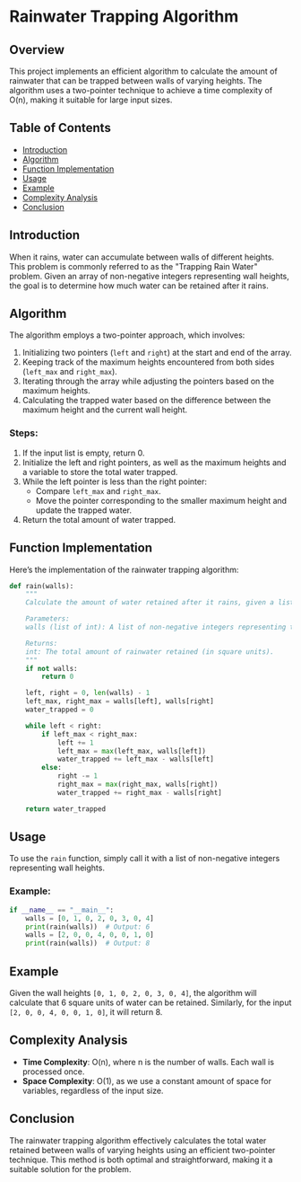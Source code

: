 # Rainwater Trapping Algorithm

## Overview
This project implements an efficient algorithm to calculate the amount of rainwater that can be trapped between walls of varying heights. The algorithm uses a two-pointer technique to achieve a time complexity of O(n), making it suitable for large input sizes.

## Table of Contents
- [Introduction](#introduction)
- [Algorithm](#algorithm)
- [Function Implementation](#function-implementation)
- [Usage](#usage)
- [Example](#example)
- [Complexity Analysis](#complexity-analysis)
- [Conclusion](#conclusion)

## Introduction
When it rains, water can accumulate between walls of different heights. This problem is commonly referred to as the "Trapping Rain Water" problem. Given an array of non-negative integers representing wall heights, the goal is to determine how much water can be retained after it rains.

## Algorithm
The algorithm employs a two-pointer approach, which involves:
1. Initializing two pointers (`left` and `right`) at the start and end of the array.
2. Keeping track of the maximum heights encountered from both sides (`left_max` and `right_max`).
3. Iterating through the array while adjusting the pointers based on the maximum heights.
4. Calculating the trapped water based on the difference between the maximum height and the current wall height.

### Steps:
1. If the input list is empty, return 0.
2. Initialize the left and right pointers, as well as the maximum heights and a variable to store the total water trapped.
3. While the left pointer is less than the right pointer:
   - Compare `left_max` and `right_max`.
   - Move the pointer corresponding to the smaller maximum height and update the trapped water.
4. Return the total amount of water trapped.

## Function Implementation
Here’s the implementation of the rainwater trapping algorithm:

```python
def rain(walls):
    """
    Calculate the amount of water retained after it rains, given a list of wall heights.

    Parameters:
    walls (list of int): A list of non-negative integers representing the heights of walls.

    Returns:
    int: The total amount of rainwater retained (in square units).
    """
    if not walls:
        return 0

    left, right = 0, len(walls) - 1
    left_max, right_max = walls[left], walls[right]
    water_trapped = 0

    while left < right:
        if left_max < right_max:
            left += 1
            left_max = max(left_max, walls[left])
            water_trapped += left_max - walls[left]
        else:
            right -= 1
            right_max = max(right_max, walls[right])
            water_trapped += right_max - walls[right]

    return water_trapped
```

## Usage
To use the `rain` function, simply call it with a list of non-negative integers representing wall heights. 

### Example:
```python
if __name__ == "__main__":
    walls = [0, 1, 0, 2, 0, 3, 0, 4]
    print(rain(walls))  # Output: 6
    walls = [2, 0, 0, 4, 0, 0, 1, 0]
    print(rain(walls))  # Output: 8
```

## Example
Given the wall heights `[0, 1, 0, 2, 0, 3, 0, 4]`, the algorithm will calculate that 6 square units of water can be retained. Similarly, for the input `[2, 0, 0, 4, 0, 0, 1, 0]`, it will return 8.

## Complexity Analysis
- **Time Complexity**: O(n), where n is the number of walls. Each wall is processed once.
- **Space Complexity**: O(1), as we use a constant amount of space for variables, regardless of the input size.

## Conclusion
The rainwater trapping algorithm effectively calculates the total water retained between walls of varying heights using an efficient two-pointer technique. This method is both optimal and straightforward, making it a suitable solution for the problem.